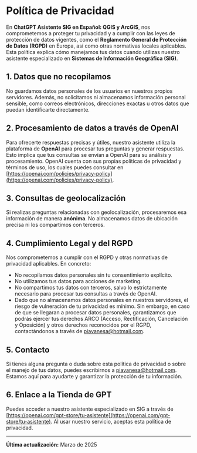 # Política de Privacidad

En **ChatGPT Asistente SIG en Español: QGIS y ArcGIS**, nos comprometemos a proteger tu privacidad y a cumplir con las leyes de protección de datos vigentes, como el **Reglamento General de Protección de Datos (RGPD)** en Europa, así como otras normativas locales aplicables. Esta política explica cómo manejamos tus datos cuando utilizas nuestro asistente especializado en **Sistemas de Información Geográfica (SIG)**.

## 1. Datos que no recopilamos
No guardamos datos personales de los usuarios en nuestros propios servidores. Además, no solicitamos ni almacenamos información personal sensible, como correos electrónicos, direcciones exactas u otros datos que puedan identificarte directamente.

## 2. Procesamiento de datos a través de OpenAI
Para ofrecerte respuestas precisas y útiles, nuestro asistente utiliza la plataforma de **OpenAI** para procesar tus preguntas y generar respuestas. Esto implica que tus consultas se envían a OpenAI para su análisis y procesamiento. OpenAI cuenta con sus propias políticas de privacidad y términos de uso, los cuales puedes consultar en [https://openai.com/policies/privacy-policy](https://openai.com/policies/privacy-policy).

## 3. Consultas de geolocalización
Si realizas preguntas relacionadas con geolocalización, procesaremos esa información de manera **anónima**. No almacenamos datos de ubicación precisa ni los compartimos con terceros.

## 4. Cumplimiento Legal y del RGPD
Nos comprometemos a cumplir con el RGPD y otras normativas de privacidad aplicables. En concreto:
- No recopilamos datos personales sin tu consentimiento explícito.
- No utilizamos tus datos para acciones de marketing.
- No compartimos tus datos con terceros, salvo lo estrictamente necesario para procesar tus consultas a través de OpenAI.
- Dado que no almacenamos datos personales en nuestros servidores, el riesgo de vulneración de tu privacidad es mínimo. Sin embargo, en caso de que se llegaran a procesar datos personales, garantizamos que podrás ejercer tus derechos ARCO (Acceso, Rectificación, Cancelación y Oposición) y otros derechos reconocidos por el RGPD, contactándonos a través de [piavanesa@hotmail.com](mailto:piavanesa@hotmail.com).

## 5. Contacto
Si tienes alguna pregunta o duda sobre esta política de privacidad o sobre el manejo de tus datos, puedes escribirnos a [piavanesa@hotmail.com](mailto:piavanesa@hotmail.com). Estamos aquí para ayudarte y garantizar la protección de tu información.

## 6. Enlace a la Tienda de GPT
Puedes acceder a nuestro asistente especializado en SIG a través de [https://openai.com/gpt-store/tu-asistente](https://openai.com/gpt-store/tu-asistente). Al usar nuestro servicio, aceptas esta política de privacidad.

---

**Última actualización:** Marzo de 2025